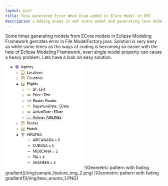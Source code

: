 ```yaml
---
layout: post
title: Texo Generated Error When Enum added in ECore Model in EMF
description : Adding enums in emf ecore model and generating texo models generate errors as object could not be recognized. 
---
```


Some times generating models from ECore models in Eclipse Modeling Framework genrates error in File ModelFactory.java. Solution is very easy as while some times as the ways of coding is becoming so easier with the help of Eclipse Modeling Framework, even single model property can cause a heavy problem.
Lets have a look on easy solution.




<img src="/img/texo-enums-1.png" alt="ecore model"/>
![Geometric pattern with fading gradient](/img/sample_feature_img_2.png)
![Geometric pattern with fading gradient1](/img/texo_enums_1.PNG)

